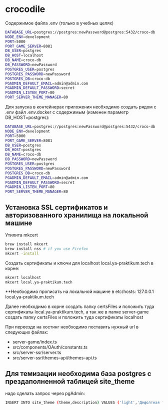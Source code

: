 # crocodile

Содержимое файла .env (только в учебных целях)

```bash
DATABASE_URL=postgres://postgres:newPassword@postgres:5432/croco-db
NODE_ENV=development
PORT=5000
PORT_GAME_SERVER=8081
DB_USER=postgres
DB_HOST=localhost
DB_NAME=croco-db
DB_PASSWORD=newPassword
POSTGRES_USER=postgres
POSTGRES_PASSWORD=newPassword
POSTGRES_DB=croco-db
PGADMIN_DEFAULT_EMAIL=admin@admin.com
PGADMIN_DEFAULT_PASSWORD=secret
PGADMIN_LISTEN_PORT=80
PORT_SERVER_THEME_MANAGER=80
```

Для запуска в контейнерах приложения необходимо создать рядом с .env файл .env.docker
c содержимым (изменен параметр DB_HOST=postgres):

```bash
DATABASE_URL=postgres://postgres:newPassword@postgres:5432/croco-db
NODE_ENV=development
PORT=5000
PORT_GAME_SERVER=8081
DB_USER=postgres
DB_HOST=postgres
DB_NAME=croco-db
DB_PASSWORD=newPassword
POSTGRES_USER=postgres
POSTGRES_PASSWORD=newPassword
POSTGRES_DB=croco-db
PGADMIN_DEFAULT_EMAIL=admin@admin.com
PGADMIN_DEFAULT_PASSWORD=secret
PGADMIN_LISTEN_PORT=80
PORT_SERVER_THEME_MANAGER=80
```

## Установка SSL сертификатов и авторизованного хранилища на локальной машине

Утилита mkcert

```bash
brew install mkcert
brew install nss # if you use Firefox
mkcert -install
```

Создать сертификаты и ключи для localhost local.ya-praktikum.tech в корне:

```bash
mkcert localhost
mkcert local.ya-praktikum.tech
```

\*\*Необходимо прописать на локальной машине в etc/hosts: 127.0.0.1 local.ya-praktikum.tech

Далее необходимо в корне создать папку certsFiles и положить туда сертификаты local.ya-praktikum.tech, а так же в папке server-game создать папку certsFiles и положить туда сертификаты localhost

При переезде на хостинг необходимо поставить нужный url в следующих файлах:

- server-game/index.ts
- src/components/OAuth/constants.ts
- src/server-ssr/server.ts
- src/server-ssr/themes-api/themes-api.ts

## Для темизации необходима база postgres с прездаполненной таблицей site_theme

надо сделать запрос через pgAdmin:

```bash
INSERT INTO site_theme (theme,description) VALUES ('light','Дефолтная тема'), ('dark','Пользовательская тема')
```
